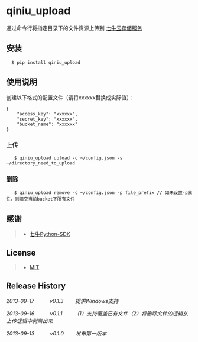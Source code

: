 # qiniu_upload

通过命令行将指定目录下的文件资源上传到 [七牛云存储服务](https://portal.qiniu.com/)

## 安装

```shell
  $ pip install qiniu_upload
```

## 使用说明

创建以下格式的配置文件（请将xxxxxx替换成实际值）：

```
{
    "access_key": "xxxxxx",
    "secret_key": "xxxxxx",
    "bucket_name": "xxxxxx"
}
```

### 上传

```shell
   $ qiniu_upload upload -c ~/config.json -s ~/directory_need_to_upload
```

### 删除

```shell
   $ qiniu_upload remove -c ~/config.json -p file_prefix // 如未设置-p属性，则清空当前bucket下所有文件
```


## 感谢
>- [七牛Python-SDK](https://github.com/qiniu/python-sdk)

## License
>- [MIT](http://www.opensource.org/licenses/MIT)


## Release History
_2013-09-17   v0.1.3   提供Windows支持_

_2013-09-16   v0.1.1   （1）支持覆盖已有文件（2）将删除文件的逻辑从上传逻辑中剥离出来_

_2013-09-13   v0.1.0   发布第一版本_


